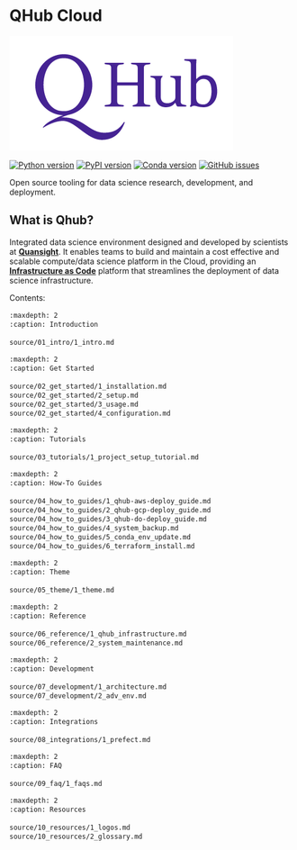 # QHub Cloud
![quansight_logo](source/meta_images/qhub_logo.png)

[![Python version](https://img.shields.io/badge/python-3.6%20%7C%203.7%20%7C%203.8-blue.svg)](https://pypi.org/project/qhub/)
[![PyPI version](https://badge.fury.io/py/qhub.svg)](https://badge.fury.io/py/qhub)
[![Conda version](https://img.shields.io/badge/conda--forge-v0.2.3-%234f28a8)](https://anaconda.org/conda-forge/qhub)
[![GitHub issues](https://img.shields.io/github/issues/quansight/qhub-cloud?style=plastic)](https://github.com/Quansight/qhub-cloud/issues/new/choose)


Open source tooling for data science research, development, and deployment.

## What is Qhub?
Integrated data science environment designed and developed by scientists at [**Quansight**](https://www.quansight.com/).
It enables teams to build and maintain a cost effective and scalable compute/data science platform in the Cloud, providing 
an [**Infrastructure as Code**](https://en.wikipedia.org/wiki/Infrastructure_as_code) platform that streamlines
the deployment of data science infrastructure.

Contents:

```{toctree}
:maxdepth: 2
:caption: Introduction
    
source/01_intro/1_intro.md
```

```{toctree}
:maxdepth: 2
:caption: Get Started

source/02_get_started/1_installation.md
source/02_get_started/2_setup.md
source/02_get_started/3_usage.md
source/02_get_started/4_configuration.md

```

```{toctree}
:maxdepth: 2
:caption: Tutorials

source/03_tutorials/1_project_setup_tutorial.md
```

```{toctree}
:maxdepth: 2
:caption: How-To Guides

source/04_how_to_guides/1_qhub-aws-deploy_guide.md
source/04_how_to_guides/2_qhub-gcp-deploy_guide.md
source/04_how_to_guides/3_qhub-do-deploy_guide.md
source/04_how_to_guides/4_system_backup.md
source/04_how_to_guides/5_conda_env_update.md
source/04_how_to_guides/6_terraform_install.md
```

```{toctree}
:maxdepth: 2
:caption: Theme

source/05_theme/1_theme.md
```

```{toctree}
:maxdepth: 2
:caption: Reference

source/06_reference/1_qhub_infrastructure.md
source/06_reference/2_system_maintenance.md
```

```{toctree}
:maxdepth: 2
:caption: Development

source/07_development/1_architecture.md
source/07_development/2_adv_env.md
```

```{toctree}
:maxdepth: 2
:caption: Integrations

source/08_integrations/1_prefect.md
```

```{toctree}
:maxdepth: 2
:caption: FAQ

source/09_faq/1_faqs.md
```

```{toctree}
:maxdepth: 2
:caption: Resources

source/10_resources/1_logos.md
source/10_resources/2_glossary.md
```
